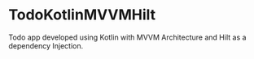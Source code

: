 # TodoKotlinMVVMHilt
Todo app developed using Kotlin with MVVM Architecture and Hilt as a dependency Injection. 
